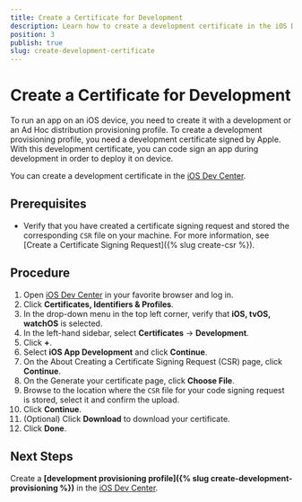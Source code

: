 ```yaml
---
title: Create a Certificate for Development
description: Learn how to create a development certificate in the iOS Dev Center. 
position: 3
publish: true
slug: create-development-certificate
---
```


# Create a Certificate for Development

To run an app on an iOS device, you need to create it with a development or an Ad Hoc distribution provisioning profile. To create a development provisioning profile, you need a development certificate signed by Apple. With this development certificate, you can code sign an app during development in order to deploy it on device.

You can create a development certificate in the [iOS Dev Center](https://developer.apple.com/membercenter).

## Prerequisites

* Verify that you have created a certificate signing request and stored the corresponding `CSR` file on your machine. For more information, see [Create a Certificate Signing Request]({% slug create-csr %}).

## Procedure

1. Open [iOS Dev Center](https://developer.apple.com/membercenter) in your favorite browser and log in.
1. Click **Certificates, Identifiers &amp; Profiles**.
1. In the drop-down menu in the top left corner, verify that **iOS, tvOS, watchOS** is selected.
1. In the left-hand sidebar, select **Certificates** &#8594; **Development**.
1. Click **+**.
1. Select **iOS App Development** and click **Continue**.
1. On the About Creating a Certificate Signing Request (CSR) page, click **Continue**.
1. On the Generate your certificate page, click **Choose File**.
1. Browse to the location where the `CSR` file for your code signing request is stored, select it and confirm the upload.
1. Click **Continue**.
1. (Optional) Click **Download** to download your certificate.
1. Click **Done**.

## Next Steps

Create a **[development provisioning profile]({% slug create-development-provisioning %})** in the [iOS Dev Center](https://developer.apple.com/membercenter).
